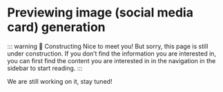 # Previewing image (social media card) generation <Badge type="warning" text="Beta" />

::: warning 🚧 Constructing
Nice to meet you! But sorry, this page is still under construction. If you don’t find the information you are interested in, you can first find the content you are interested in in the navigation in the sidebar to start reading.
:::

We are still working on it, stay tuned!
